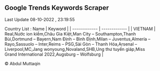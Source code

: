 

## Google Trends Keywords Scraper 
 
Last Update 08-10-2022 , 23:19:55

Country List :
 Name  | Keyword |
| ------------- | ------------- |
| VIETNAM | Real,Nước ion kiềm,Châu Gia Kiệt,Man City – Southampton,Thanh Bùi,Dortmund – Bayern,Nam Định – Bình Định,Milan – Juventus,Almería – Rayo,Sassuolo – Inter,Reims – PSG,Sài Gòn – Thanh Hóa,Arsenal – Liverpool,MC,Jang wonyoung,Novaland,SHB,Ung thư tuyến giáp,Miss Grand International 2022,Augsburg – Wolfsburg |



© Abdul Muttaqin 
